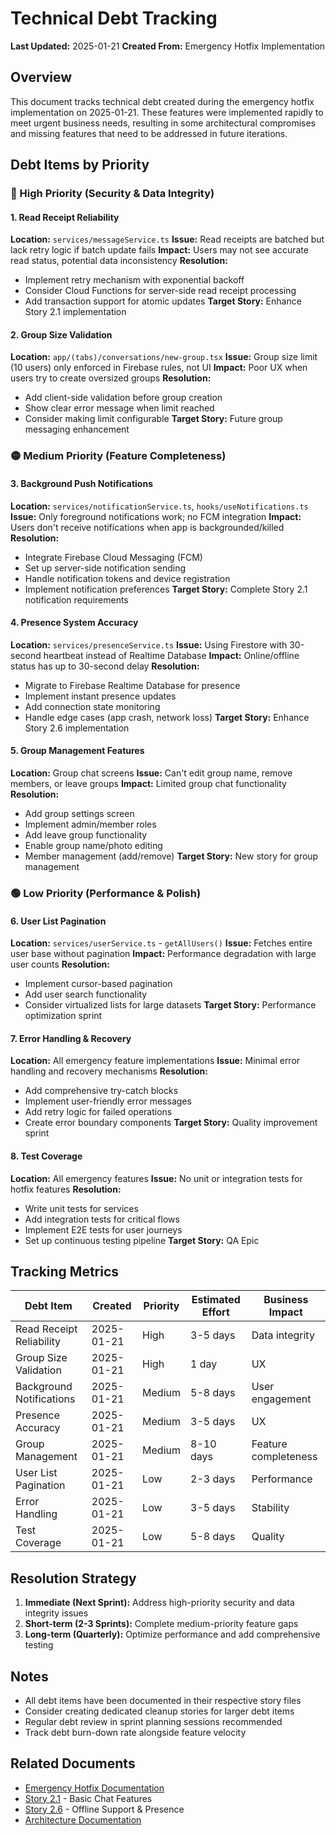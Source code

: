 # Technical Debt Tracking

**Last Updated:** 2025-01-21
**Created From:** Emergency Hotfix Implementation

## Overview

This document tracks technical debt created during the emergency hotfix implementation on 2025-01-21. These features were implemented rapidly to meet urgent business needs, resulting in some architectural compromises and missing features that need to be addressed in future iterations.

## Debt Items by Priority

### 🔴 High Priority (Security & Data Integrity)

#### 1. Read Receipt Reliability

**Location:** `services/messageService.ts`
**Issue:** Read receipts are batched but lack retry logic if batch update fails
**Impact:** Users may not see accurate read status, potential data inconsistency
**Resolution:**

- Implement retry mechanism with exponential backoff
- Consider Cloud Functions for server-side read receipt processing
- Add transaction support for atomic updates
  **Target Story:** Enhance Story 2.1 implementation

#### 2. Group Size Validation

**Location:** `app/(tabs)/conversations/new-group.tsx`
**Issue:** Group size limit (10 users) only enforced in Firebase rules, not UI
**Impact:** Poor UX when users try to create oversized groups
**Resolution:**

- Add client-side validation before group creation
- Show clear error message when limit reached
- Consider making limit configurable
  **Target Story:** Future group messaging enhancement

### 🟡 Medium Priority (Feature Completeness)

#### 3. Background Push Notifications

**Location:** `services/notificationService.ts`, `hooks/useNotifications.ts`
**Issue:** Only foreground notifications work; no FCM integration
**Impact:** Users don't receive notifications when app is backgrounded/killed
**Resolution:**

- Integrate Firebase Cloud Messaging (FCM)
- Set up server-side notification sending
- Handle notification tokens and device registration
- Implement notification preferences
  **Target Story:** Complete Story 2.1 notification requirements

#### 4. Presence System Accuracy

**Location:** `services/presenceService.ts`
**Issue:** Using Firestore with 30-second heartbeat instead of Realtime Database
**Impact:** Online/offline status has up to 30-second delay
**Resolution:**

- Migrate to Firebase Realtime Database for presence
- Implement instant presence updates
- Add connection state monitoring
- Handle edge cases (app crash, network loss)
  **Target Story:** Enhance Story 2.6 implementation

#### 5. Group Management Features

**Location:** Group chat screens
**Issue:** Can't edit group name, remove members, or leave groups
**Impact:** Limited group chat functionality
**Resolution:**

- Add group settings screen
- Implement admin/member roles
- Add leave group functionality
- Enable group name/photo editing
- Member management (add/remove)
  **Target Story:** New story for group management

### 🟢 Low Priority (Performance & Polish)

#### 6. User List Pagination

**Location:** `services/userService.ts` - `getAllUsers()`
**Issue:** Fetches entire user base without pagination
**Impact:** Performance degradation with large user counts
**Resolution:**

- Implement cursor-based pagination
- Add user search functionality
- Consider virtualized lists for large datasets
  **Target Story:** Performance optimization sprint

#### 7. Error Handling & Recovery

**Location:** All emergency feature implementations
**Issue:** Minimal error handling and recovery mechanisms
**Resolution:**

- Add comprehensive try-catch blocks
- Implement user-friendly error messages
- Add retry logic for failed operations
- Create error boundary components
  **Target Story:** Quality improvement sprint

#### 8. Test Coverage

**Location:** All emergency features
**Issue:** No unit or integration tests for hotfix features
**Resolution:**

- Write unit tests for services
- Add integration tests for critical flows
- Implement E2E tests for user journeys
- Set up continuous testing pipeline
  **Target Story:** QA Epic

## Tracking Metrics

| Debt Item                | Created    | Priority | Estimated Effort | Business Impact      |
| ------------------------ | ---------- | -------- | ---------------- | -------------------- |
| Read Receipt Reliability | 2025-01-21 | High     | 3-5 days         | Data integrity       |
| Group Size Validation    | 2025-01-21 | High     | 1 day            | UX                   |
| Background Notifications | 2025-01-21 | Medium   | 5-8 days         | User engagement      |
| Presence Accuracy        | 2025-01-21 | Medium   | 3-5 days         | UX                   |
| Group Management         | 2025-01-21 | Medium   | 8-10 days        | Feature completeness |
| User List Pagination     | 2025-01-21 | Low      | 2-3 days         | Performance          |
| Error Handling           | 2025-01-21 | Low      | 3-5 days         | Stability            |
| Test Coverage            | 2025-01-21 | Low      | 5-8 days         | Quality              |

## Resolution Strategy

1. **Immediate (Next Sprint):** Address high-priority security and data integrity issues
2. **Short-term (2-3 Sprints):** Complete medium-priority feature gaps
3. **Long-term (Quarterly):** Optimize performance and add comprehensive testing

## Notes

- All debt items have been documented in their respective story files
- Consider creating dedicated cleanup stories for larger debt items
- Regular debt review in sprint planning sessions recommended
- Track debt burn-down rate alongside feature velocity

## Related Documents

- [Emergency Hotfix Documentation](./emergency/HOTFIX-2025-01-21.md)
- [Story 2.1](./stories/2.1.story.md) - Basic Chat Features
- [Story 2.6](./stories/2.6.story.md) - Offline Support & Presence
- [Architecture Documentation](./architecture/)
